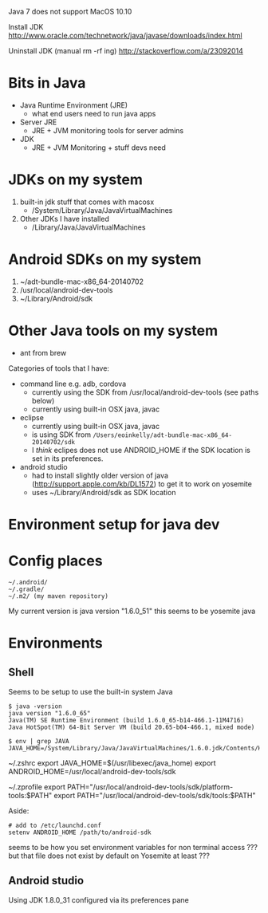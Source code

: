 Java 7 does not support MacOS 10.10

Install JDK http://www.oracle.com/technetwork/java/javase/downloads/index.html

Uninstall JDK (manual rm -rf ing) http://stackoverflow.com/a/23092014

# Bits in Java

- Java Runtime Environment (JRE)
    - what end users need to run java apps
- Server JRE
    - JRE + JVM monitoring tools for server admins
- JDK
    - JRE + JVM Monitoring + stuff devs need

# JDKs on my system

1. built-in jdk stuff that comes with macosx
    - /System/Library/Java/JavaVirtualMachines
2. Other JDKs I have installed
    - /Library/Java/JavaVirtualMachines

# Android SDKs on my system

1. ~/adt-bundle-mac-x86_64-20140702
2. /usr/local/android-dev-tools
3. ~/Library/Android/sdk

# Other Java tools on my system

- ant from brew

Categories of tools that I have:

- command line e.g. adb, cordova
    - currently using the SDK from /usr/local/android-dev-tools (see paths
      below)
    - currently using built-in OSX java, javac
- eclipse
    - currently using built-in OSX java, javac
    - is using SDK from `/Users/eoinkelly/adt-bundle-mac-x86_64-20140702/sdk`
    - I _think_ eclipes does not use ANDROID_HOME if the SDK location is set in
      its preferences.
- android studio
    - had to install slightly older version of java
      (http://support.apple.com/kb/DL1572) to get it to work on yosemite
    - uses ~/Library/Android/sdk as SDK location

# Environment setup for java dev

# Config places

    ~/.android/
    ~/.gradle/
    ~/.m2/ (my maven repository)

My current version is java version "1.6.0_51" this seems to be yosemite java

# Environments

## Shell

Seems to be setup to use the built-in system Java

```
$ java -version
java version "1.6.0_65"
Java(TM) SE Runtime Environment (build 1.6.0_65-b14-466.1-11M4716)
Java HotSpot(TM) 64-Bit Server VM (build 20.65-b04-466.1, mixed mode)

$ env | grep JAVA
JAVA_HOME=/System/Library/Java/JavaVirtualMachines/1.6.0.jdk/Contents/Home
```

~/.zshrc export JAVA_HOME=$(/usr/libexec/java_home) export
ANDROID_HOME=/usr/local/android-dev-tools/sdk

~/.zprofile export
PATH="/usr/local/android-dev-tools/sdk/platform-tools:$PATH"
    export PATH="/usr/local/android-dev-tools/sdk/tools:$PATH"

Aside:

    # add to /etc/launchd.conf
    setenv ANDROID_HOME /path/to/android-sdk

seems to be how you set environment variables for non terminal access ??? but
that file does not exist by default on Yosemite at least ???

## Android studio

Using JDK 1.8.0_31 configured via its preferences pane
